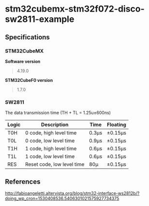 # stm32cubemx-stm32f072-disco-sw2811-example

## Specifications

### STM32CubeMX
**Software version**<br />
>4.19.0

**STM32CubeF0 version**<br />
>1.7.0

### SW2811
The data transmission time (TH + TL = 1.25u±600ns)<br />

| Logic | Description | Time | Floating |
| --- | --- | --- | --- |
| T0H | 0 code, high level time | 0.3µs | ±0.15µs |
| T0L | 0 code, low level time | 0.9µs | ±0.15µs |
| T1H | 1 code, high level time | 0.6µs | ±0.15µs |
| T1L | 1 code, low level time | 0.6µs | ±0.15µs |
| RES | Reset code, low level time | 80µ | ±0.15µs |


## References
http://fabioangeletti.altervista.org/blog/stm32-interface-ws2812b/?doing_wp_cron=1530408536.5406301021575927734375<br />
